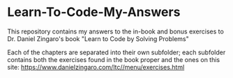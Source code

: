 # Learn-To-Code-My-Answers
This repository contains my answers to the in-book and bonus exercises to Dr. Daniel Zingaro's book "Learn to Code by Solving Problems"

Each of the chapters are separated into their own subfolder; each subfolder contains both the exercises found in the book proper and the ones on this site: https://www.danielzingaro.com/ltc//menu/exercises.html

